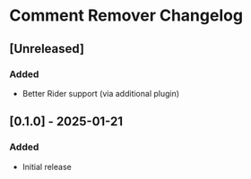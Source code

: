 <!-- Keep a Changelog guide -> https://keepachangelog.com -->

# Comment Remover Changelog

## [Unreleased]
### Added
- Better Rider support (via additional plugin)

## [0.1.0] - 2025-01-21
### Added
- Initial release
